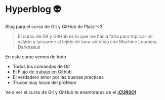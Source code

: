 # Hyperblog 👽
Blog para el curso de Git y GitHub de Platzi!&lt;3
> El curso de Git y GitHub es lo que me hacia falta para triplicar mi salario y lanzarme al tejido de lana sintetica con Machine Learning
> -Darknasus

En este curso vemos de todo

* Todos los comandos de Git
* El Flujo de trabajo en Github
* El verdadero amor por las buenas practicas
* Trucos muy locos del profesor

Ve a ver el curso de Git y GitHub te enamoraras de el [**¡CURSO!**](https://platzi.com/clases/1557-git-github/20215-que-es-git/ "¡CURSO!")